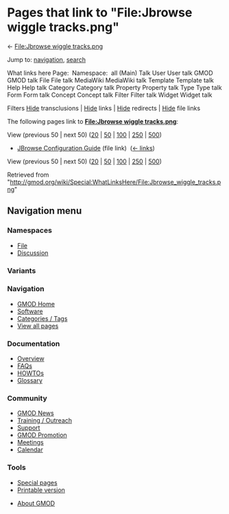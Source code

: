<div id="mw-page-base" class="noprint">

</div>

<div id="mw-head-base" class="noprint">

</div>

<div id="content" class="mw-body" role="main">

<span id="top"></span>

<div id="mw-js-message" style="display:none;">

</div>



# <span dir="auto">Pages that link to "File:Jbrowse wiggle tracks.png"</span>

<div id="bodyContent">

<div id="contentSub">

← [File:Jbrowse wiggle
tracks.png](/wiki/File:Jbrowse_wiggle_tracks.png "File:Jbrowse wiggle tracks.png")

</div>

<div id="jump-to-nav" class="mw-jump">

Jump to: [navigation](#mw-navigation), [search](#p-search)

</div>

<div id="mw-content-text">

What links here Page:  Namespace:  all (Main) Talk User User talk GMOD
GMOD talk File File talk MediaWiki MediaWiki talk Template Template talk
Help Help talk Category Category talk Property Property talk Type Type
talk Form Form talk Concept Concept talk Filter Filter talk Widget
Widget talk

Filters
[Hide](/mediawiki/index.php?title=Special:WhatLinksHere/File:Jbrowse_wiggle_tracks.png&hidetrans=1 "Special:WhatLinksHere/File:Jbrowse wiggle tracks.png")
transclusions \|
[Hide](/mediawiki/index.php?title=Special:WhatLinksHere/File:Jbrowse_wiggle_tracks.png&hidelinks=1 "Special:WhatLinksHere/File:Jbrowse wiggle tracks.png")
links \|
[Hide](/mediawiki/index.php?title=Special:WhatLinksHere/File:Jbrowse_wiggle_tracks.png&hideredirs=1 "Special:WhatLinksHere/File:Jbrowse wiggle tracks.png")
redirects \|
[Hide](/mediawiki/index.php?title=Special:WhatLinksHere/File:Jbrowse_wiggle_tracks.png&hideimages=1 "Special:WhatLinksHere/File:Jbrowse wiggle tracks.png")
file links

The following pages link to **[File:Jbrowse wiggle
tracks.png](/wiki/File:Jbrowse_wiggle_tracks.png "File:Jbrowse wiggle tracks.png")**:

View (previous 50 \| next 50)
([20](/mediawiki/index.php?title=Special:WhatLinksHere/File:Jbrowse_wiggle_tracks.png&limit=20 "Special:WhatLinksHere/File:Jbrowse wiggle tracks.png")
\|
[50](/mediawiki/index.php?title=Special:WhatLinksHere/File:Jbrowse_wiggle_tracks.png&limit=50 "Special:WhatLinksHere/File:Jbrowse wiggle tracks.png")
\|
[100](/mediawiki/index.php?title=Special:WhatLinksHere/File:Jbrowse_wiggle_tracks.png&limit=100 "Special:WhatLinksHere/File:Jbrowse wiggle tracks.png")
\|
[250](/mediawiki/index.php?title=Special:WhatLinksHere/File:Jbrowse_wiggle_tracks.png&limit=250 "Special:WhatLinksHere/File:Jbrowse wiggle tracks.png")
\|
[500](/mediawiki/index.php?title=Special:WhatLinksHere/File:Jbrowse_wiggle_tracks.png&limit=500 "Special:WhatLinksHere/File:Jbrowse wiggle tracks.png"))

- [JBrowse Configuration
  Guide](/wiki/JBrowse_Configuration_Guide "JBrowse Configuration Guide")
  (file link) ‎ <span class="mw-whatlinkshere-tools">([←
  links](/mediawiki/index.php?title=Special:WhatLinksHere&target=JBrowse+Configuration+Guide "Special:WhatLinksHere"))</span>

View (previous 50 \| next 50)
([20](/mediawiki/index.php?title=Special:WhatLinksHere/File:Jbrowse_wiggle_tracks.png&limit=20 "Special:WhatLinksHere/File:Jbrowse wiggle tracks.png")
\|
[50](/mediawiki/index.php?title=Special:WhatLinksHere/File:Jbrowse_wiggle_tracks.png&limit=50 "Special:WhatLinksHere/File:Jbrowse wiggle tracks.png")
\|
[100](/mediawiki/index.php?title=Special:WhatLinksHere/File:Jbrowse_wiggle_tracks.png&limit=100 "Special:WhatLinksHere/File:Jbrowse wiggle tracks.png")
\|
[250](/mediawiki/index.php?title=Special:WhatLinksHere/File:Jbrowse_wiggle_tracks.png&limit=250 "Special:WhatLinksHere/File:Jbrowse wiggle tracks.png")
\|
[500](/mediawiki/index.php?title=Special:WhatLinksHere/File:Jbrowse_wiggle_tracks.png&limit=500 "Special:WhatLinksHere/File:Jbrowse wiggle tracks.png"))

</div>

<div class="printfooter">

Retrieved from
"<http://gmod.org/wiki/Special:WhatLinksHere/File:Jbrowse_wiggle_tracks.png>"

</div>

<div id="catlinks" class="catlinks catlinks-allhidden">

</div>

<div class="visualClear">

</div>

</div>

</div>

<div id="mw-navigation">

## Navigation menu

<div id="mw-head">



<div id="left-navigation">

<div id="p-namespaces" class="vectorTabs" role="navigation"
aria-labelledby="p-namespaces-label">

### Namespaces

- <span id="ca-nstab-image"><a href="/wiki/File:Jbrowse_wiggle_tracks.png" accesskey="c"
  title="View the file page [c]">File</a></span>
- <span id="ca-talk"><a
  href="/mediawiki/index.php?title=File_talk:Jbrowse_wiggle_tracks.png&amp;action=edit&amp;redlink=1"
  accesskey="t"
  title="Discussion about the content page [t]">Discussion</a></span>

</div>

<div id="p-variants" class="vectorMenu emptyPortlet" role="navigation"
aria-labelledby="p-variants-label">

### 

### Variants[](#)

<div class="menu">

</div>

</div>

</div>

<div id="right-navigation">





</div>



</div>

</div>

</div>

<div id="mw-panel">

<div id="p-logo" role="banner">

<a href="/wiki/Main_Page"
style="background-image: url(http://gmod.org/images/GMOD-cogs.png);"
title="Visit the main page"></a>

</div>

<div id="p-Navigation" class="portal" role="navigation"
aria-labelledby="p-Navigation-label">

### Navigation

<div class="body">

- <span id="n-GMOD-Home">[GMOD Home](/wiki/Main_Page)</span>
- <span id="n-Software">[Software](/wiki/GMOD_Components)</span>
- <span id="n-Categories-.2F-Tags">[Categories /
  Tags](/wiki/Categories)</span>
- <span id="n-View-all-pages">[View all
  pages](/wiki/Special:AllPages)</span>

</div>

</div>

<div id="p-Documentation" class="portal" role="navigation"
aria-labelledby="p-Documentation-label">

### Documentation

<div class="body">

- <span id="n-Overview">[Overview](/wiki/Overview)</span>
- <span id="n-FAQs">[FAQs](/wiki/Category:FAQ)</span>
- <span id="n-HOWTOs">[HOWTOs](/wiki/Category:HOWTO)</span>
- <span id="n-Glossary">[Glossary](/wiki/Glossary)</span>

</div>

</div>

<div id="p-Community" class="portal" role="navigation"
aria-labelledby="p-Community-label">

### Community

<div class="body">

- <span id="n-GMOD-News">[GMOD News](/wiki/GMOD_News)</span>
- <span id="n-Training-.2F-Outreach">[Training /
  Outreach](/wiki/Training_and_Outreach)</span>
- <span id="n-Support">[Support](/wiki/Support)</span>
- <span id="n-GMOD-Promotion">[GMOD
  Promotion](/wiki/GMOD_Promotion)</span>
- <span id="n-Meetings">[Meetings](/wiki/Meetings)</span>
- <span id="n-Calendar">[Calendar](/wiki/Calendar)</span>

</div>

</div>

<div id="p-tb" class="portal" role="navigation"
aria-labelledby="p-tb-label">

### Tools

<div class="body">

- <span id="t-specialpages"><a href="/wiki/Special:SpecialPages" accesskey="q"
  title="A list of all special pages [q]">Special pages</a></span>
- <span id="t-print"><a
  href="/mediawiki/index.php?title=Special:WhatLinksHere/File:Jbrowse_wiggle_tracks.png&amp;printable=yes"
  rel="alternate" accesskey="p"
  title="Printable version of this page [p]">Printable version</a></span>

</div>

</div>

</div>

</div>

<div id="footer" role="contentinfo">

- <span id="footer-places-about">[About
  GMOD](/wiki/GMOD:About "GMOD:About")</span>

<!-- -->






</div>

